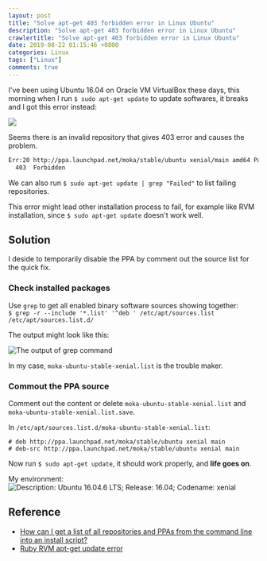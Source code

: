 ```yaml
---
layout: post
title: "Solve apt-get 403 forbidden error in Linux Ubuntu"
description: "Solve apt-get 403 forbidden error in Linux Ubuntu"
crawlertitle: "Solve apt-get 403 forbidden error in Linux Ubuntu"
date: 2019-08-22 01:15:46 +0800
categories: Linux
tags: ["Linux"]
comments: true
---
```

I've been using Ubuntu 16.04 on Oracle VM VirtualBox these days, this morning when I run `$ sudo apt-get update` to update softwares, it breaks and I got this error instead:

![](https://i.imgur.com/ERImZ5i.png)

Seems there is an invalid repository that gives 403 error and causes the problem.

```bash
Err:20 http://ppa.launchpad.net/moka/stable/ubuntu xenial/main amd64 Packages
  403  Forbidden
```

We can also run `$ sudo apt-get update | grep "Failed"` to list failing repositories.

This error might lead other installation process to fail, for example like RVM installation, since `$ sudo apt-get update` doesn't work well.

## Solution

I deside to temporarily disable the PPA by comment out the source list for the quick fix.

### Check installed packages

  Use `grep` to get all enabled binary software sources showing together:  
  `$ grep -r --include '*.list' '^deb ' /etc/apt/sources.list /etc/apt/sources.list.d/`

  The output might look like this:

![The output of grep command](https://i.imgur.com/YvmNnWd.png)

  In my case, `moka-ubuntu-stable-xenial.list` is the trouble maker.

### Commout the PPA source
  Comment out the content or delete `moka-ubuntu-stable-xenial.list` and `moka-ubuntu-stable-xenial.list.save`.

  In `/etc/apt/sources.list.d/moka-ubuntu-stable-xenial.list`:

  ```list
  # deb http://ppa.launchpad.net/moka/stable/ubuntu xenial main
  # deb-src http://ppa.launchpad.net/moka/stable/ubuntu xenial main
  ```

Now run `$ sudo apt-get update`, it should work properly, and **life goes on**.

My environment:  
![Description: Ubuntu 16.04.6 LTS; Release: 16.04; Codename: xenial](https://i.imgur.com/6jZEbNu.png)

## Reference
- [How can I get a list of all repositories and PPAs from the command line into an install script?](https://askubuntu.com/questions/148932/how-can-i-get-a-list-of-all-repositories-and-ppas-from-the-command-line-into-an)
- [Ruby RVM apt-get update error](https://stackoverflow.com/questions/23650992/ruby-rvm-apt-get-update-error)

